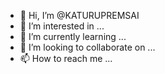 - 👋 Hi, I’m @KATURUPREMSAI
- 👀 I’m interested in ...
- 🌱 I’m currently learning ...
- 💞️ I’m looking to collaborate on ...
- 📫 How to reach me ...

<!---
KATURUPREMSAI/KATURUPREMSAI is a ✨ special ✨ repository because its `README.md` (this file) appears on your GitHub profile.
You can click the Preview link to take a look at your changes.
--->
